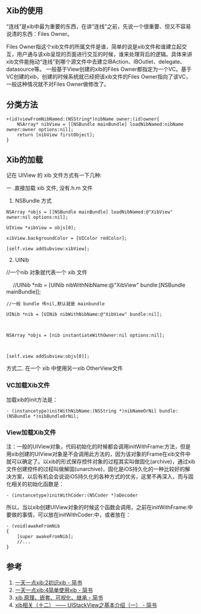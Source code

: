 ## Xib的使用


“连线”是xib中最为重要的东西，在讲“连线”之前，先说一个很重要、但又不容易说清的东西：Files Owner。

Files Owner指这个xib文件的所属文件是谁，简单的说是xib文件和谁建立起交互，用户通与该xib呈现的页面进行交互的时候，谁来处理背后的逻辑。具体来讲xib文件能拖动“连线”到哪个源文件中去建立IBAction、IBOutlet、delegate、datasource等。
一般基于View创建的xib的Files Owner都指定为一个VC。基于VC创建的xib，创建的时候系统就已经把该xib文件的Files Owner指向了该VC，一般这种情况就不对Files Owner做修改了。


## 分类方法

```objc
+(id)viewFromNibNamed:(NSString*)nibName owner:(id)owner{
    NSArray* nibView = [[NSBundle mainBundle] loadNibNamed:nibName owner:owner options:nil];
    return [nibView firstObject];
}
```

## Xib的加载



记在 UIView 的 xib 文件方式有一下几种:

一 .直接加载 xib 文件, 没有.h.m 文件

1. NSBundle 方式

```objc
NSArray *objs = [[NSBundle mainBundle] loadNibNamed:@"XibView" owner:nil options:nil];

UIView *xibView = objs[0];

xibView.backgroundColor = [UIColor redColor];

[self.view addSubview:xibView];
```
 

2. UINib

//一个nib 对象就代表一个 xib 文件


　   //UINib *nib = [UINib nibWithNibName:@"XibView" bundle:[NSBundle mainBundle]];

 

    //一般 bundle 传nil,默认就是 mainbundle

    UINib *nib = [UINib nibWithNibName:@"XibView" bundle:nil];

 

    NSArray *objs = [nib instantiateWithOwner:nil options:nil];

 

    [self.view addSubview:objs[0]];


方式二. 在一个 xib 中使用另一xib  OtherView文件


### VC加载Xib文件


加载xib的init方法是：


```objc
- (instancetype)initWithNibName:(NSString *)nibNameOrNil bundle:(NSBundle *)nibBundleOrNil;
```


###  View加载Xib文件


注：一般的UIView对象，代码初始化的时候都会调用initWithFrame:方法，但是用xib创建的UIView对象是不会调用此方法的，因为该对象的Frame在xib文件中就可以确定了。以xib的形式保存控件对象的过程其实叫做固化(archive)，通过xib文件创建控件的过程叫做解固(unarchive)，固化是iOS持久化的一种比较好的解决方案，以后有机会会说说iOS持久化的各种方式的优劣，这里不再深入，而与固化相关的初始化函数是：

```objc
- (instancetype)initWithCoder:(NSCoder *)aDecoder

```
所以，当以xib创建UIView对象的时候这个函数会调用，之前在initWithFrame:中要做的事情，可以放在initWithCoder:中，或者放在：


```objc
- (void)awakeFromNib
{
    [super awakeFromNib];
    //...
}

```


## 参考

1. [一天一点xib:2初识xib - 简书](https://www.jianshu.com/p/7d59b9420bba)
2. [一天一点xib:4简单使用xib - 简书](https://www.jianshu.com/p/a4e2066514f5)
3. [xib 原理、嵌套、可视化、继承 - 简书](https://www.jianshu.com/p/50ee2ce6d513)
4. [xib相关（十二） —— UIStackView之基本介绍（一） - 简书](https://www.jianshu.com/p/7a6ef3b21c9c)